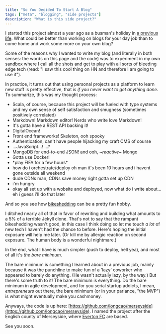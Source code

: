 ```yaml
---
title: "So You Decided To Start A Blog"
tags: ["meta", "blogging", "side projects"]
description: "What is this side project?"
---
```


I started this project almost a year ago as a busman's holiday in [a previous life](http://tech.kinja.com/). What could be better than working on blogs for your day job than to come home and work some more on your own blog?

Some of the reasons why I wanted to write my blog (and literally in both senses: the words on this page and the code) was to experiment in my own sandbox where I call all the shots and get to play with all sorts of bleeding edge tech (read: "I saw this cool thing on HN and therefore I am going to use it").

In practice, it turns out that using personal projects as a platform to learn new stuff is pretty effective, that is _if you never want to get anything done_. To summarize, this was my thought process:

* Scala, of course, because this project will be fueled with type systems and my own sense of self satisfaction and smugness (sometimes positively correlated)
* Markdown! Markdown editor! Nerds who write love Markdown!
* It's gotta have a REST API backing it!
* DigitalOcean!
* Front end frameworks! Skeleton, ooh spooky
* Authentication, can't have people hijacking my craft CMS of course
* ...JavaScript...! ...?
* MongoDB for end-to-end JSON! and ooh, _~reactive~_ Mongo
* Gotta use Docker!
* \*play FIFA for a few hours\*
* how do i orchestrate/deploy oh man it's been 10 hours and i havent gone outside all weekend
* dude CDNs man, CDNs save money right gotta set up CDN
* i'm hungry
* okay all set up with a wobsite and deployed, now what do i write about... eh i guess i'll do that later

And so you see how [bikeshedding](http://en.wiktionary.org/wiki/bikeshedding) can be a pretty fun hobby.

I ditched nearly all of that in favor of rewriting and building what amounts to a 5% of a terrible Jekyll clone. That's not to say that the rampant bikeshedding wasn't good, in this case I think doing so let me touch _a lot_ of new tech I haven't had the chance to before. Here's hoping the initial exposure will help me later. (Or kill me by allergic reaction on second exposure. The human body is a wonderful nightmare.)

In the end, what I have is much simpler (push to deploy, hell yea), and most of all it's _the bare minimum_.

The bare minimum is something I learned about in a previous job, mainly because it was the punchline to make fun of a 'lazy' coworker who appeared to barely do anything. (He wasn't actually lazy, by the way.) But there's some truth to it! The bare minimum is everything. Do the bare minimum in agile development, and for you serial startup addicts, I mean, _entrepreneurs_ out there, the bare minimum (or in your parlance, "the MVP") is what might eventually make you cashmoney.

Anyways, the code is up here: [https://github.com/longcao/merseyside](https://github.com/longcao/merseyside). I named the project after the English county of Merseyside, where [Everton FC](http://www.evertonfc.com/) are based.

See you soon.